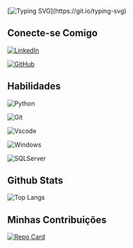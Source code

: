 [![Typing SVG](https://readme-typing-svg.herokuapp.com/?color=ca5cdd&size=35&center=true&vCenter=true&width=1000&lines=Hi+there+👋;I'm+Luiz+Ruggeri;)](https://git.io/typing-svg)


## Conecte-se Comigo
[![LinkedIn](https://img.shields.io/badge/LinkedIn-0077B5?style=for-the-badge&logo=linkedin&logoColor=white)](https://www.linkedin.com/in/luiz-gustavo-coelho-ruggeri-86546815b/)

[![GitHub](https://img.shields.io/badge/GitHub-100000?style=for-the-badge&logo=github&logoColor=white)](https://github.com/LGRuggeri)
## Habilidades
![Python](https://img.shields.io/badge/python-3670A0?style=for-the-badge&logo=python&logoColor=ffdd54)

![Git](https://img.shields.io/badge/GIT-E44C30?style=for-the-badge&logo=git&logoColor=white) 

![Vscode](https://img.shields.io/badge/Vscode-007ACC?style=for-the-badge&logo=visual-studio-code&logoColor=white) 

![Windows](https://img.shields.io/badge/Windows-000?style=for-the-badge&logo=windows&logoColor=2CA5E0) 

![SQLServer](https://img.shields.io/badge/SQLServer-00000F?style=for-the-badge&logo=sqlserver&logoColor=white) 
## Github Stats
![Top Langs](https://github-readme-stats-git-masterrstaa-rickstaa.vercel.app/api/top-langs/?username=LGRuggeri&bg_color=000&border_color=30A3DC&title_color=E94D5F&text_color=FFF)
## Minhas Contribuições

[![Repo Card](https://github-readme-stats.vercel.app/api/pin/?username=LGRuggeri&repo=dio-lab-open-source&bg_color=000&border_color=30A3DC&show_icons=true&icon_color=30A3DC&title_color=E94D5F&text_color=FFF)](https://github.com/LGRuggeri/dio-lab-open-source)